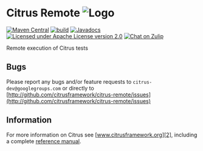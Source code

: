 Citrus Remote ![Logo][1]
==============

[![Maven Central](https://maven-badges.herokuapp.com/maven-central/com.consol.citrus/citrus-remote/badge.svg?style=flat-square)](https://central.sonatype.com/search?q=g%253Acom.consol.citrus)
[![build](https://github.com/citrusframework/citrus-remote/actions/workflows/build.yml/badge.svg?branch=main)](https://github.com/citrusframework/citrus-remote/actions)
[![Javadocs](http://javadoc.io/badge/com.consol.citrus/citrus-remote-server.svg)](http://javadoc.io/doc/com.consol.citrus/citrus-remote-server)
[![Licensed under Apache License version 2.0](https://img.shields.io/github/license/openshift/origin.svg?maxAge=2592000)](https://www.apache.org/licenses/LICENSE-2.0")
[![Chat on Zulip](https://img.shields.io/badge/zulip-join_chat-brightgreen.svg)](https://citrusframework.zulipchat.com)

Remote execution of Citrus tests

Bugs
---------

Please report any bugs and/or feature requests to `citrus-dev@googlegroups.com`
or directly to [http://github.com/citrusframework/citrus-remote/issues](http://github.com/citrusframework/citrus-remote/issues)

Information
---------

For more information on Citrus see [www.citrusframework.org][2], including
a complete [reference manual][3].

[1]: https://citrusframework.org/img/brand-logo.png "Citrus"
[2]: https://citrusframework.org
[3]: https://citrusframework.org/reference/html/
